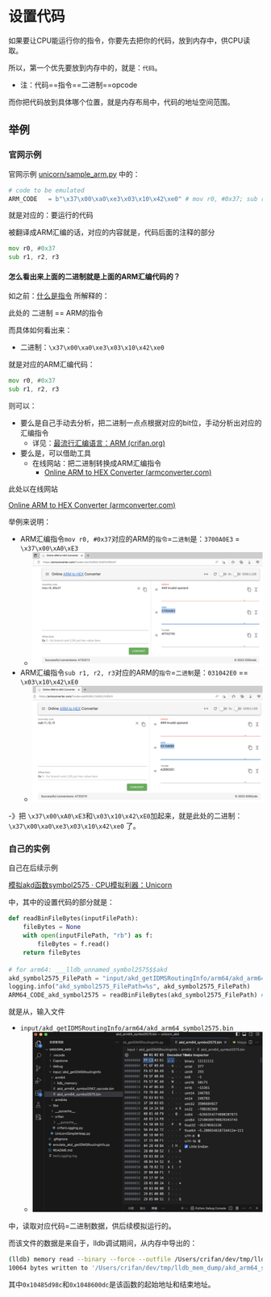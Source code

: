 # 设置代码

如果要让CPU能运行你的指令，你要先去把你的代码，放到内存中，供CPU读取。

所以，第一个优先要放到内存中的，就是：`代码`。

* 注：代码==指令==二进制==opcode

而你把代码放到具体哪个位置，就是内存布局中，代码的地址空间范围。

## 举例

### 官网示例

官网示例 [unicorn/sample_arm.py](https://github.com/unicorn-engine/unicorn/blob/master/bindings/python/sample_arm.py) 中的：

```py
# code to be emulated
ARM_CODE   = b"\x37\x00\xa0\xe3\x03\x10\x42\xe0" # mov r0, #0x37; sub r1, r2, r3
```

就是对应的：要运行的代码

被翻译成ARM汇编的话，对应的内容就是，代码后面的注释的部分

```asm
mov r0, #0x37
sub r1, r2, r3
```

#### 怎么看出来上面的二进制就是上面的ARM汇编代码的？

如之前：[什么是指令](../../../how_use/background/core_logic/what_is_instruction.md) 所解释的：

此处的 二进制 == ARM的指令

而具体如何看出来：

* 二进制：`\x37\x00\xa0\xe3\x03\x10\x42\xe0`

就是对应的ARM汇编代码：

```asm
mov r0, #0x37
sub r1, r2, r3
```

则可以：

* 要么是自己手动去分析，把二进制一点点根据对应的bit位，手动分析出对应的汇编指令
  * 详见：[最流行汇编语言：ARM (crifan.org)](https://book.crifan.org/books/popular_assembly_arm/website/)
* 要么是，可以借助工具
  * 在线网站：把二进制转换成ARM汇编指令
    * [Online ARM to HEX Converter (armconverter.com)](https://armconverter.com/)

此处以在线网站

[Online ARM to HEX Converter (armconverter.com)](https://armconverter.com/)

举例来说明：

* ARM汇编指令`mov r0, #0x37`对应的ARM的`指令`=`二进制`是：`3700A0E3` = `\x37\x00\xA0\xE3`
  * ![arm_mov_r0](../../../assets/img/arm_mov_r0.png)
* ARM汇编指令`sub r1, r2, r3`对应的ARM的`指令`=`二进制`是：`031042E0` == `\x03\x10\x42\xE0`
  * ![arm_sub_r1](../../../assets/img/arm_sub_r1.png)

-》把 `\x37\x00\xA0\xE3`和`\x03\x10\x42\xE0`加起来，就是此处的二进制：`\x37\x00\xa0\xe3\x03\x10\x42\xe0` 了。

### 自己的实例

自己在后续示例

[模拟akd函数symbol2575 · CPU模拟利器：Unicorn](../../../examples/example_akd_symbol2575.md)

中，其中的设置代码的部分就是：

```py
def readBinFileBytes(inputFilePath):
    fileBytes = None
    with open(inputFilePath, "rb") as f:
        fileBytes = f.read()
    return fileBytes

# for arm64: ___lldb_unnamed_symbol2575$$akd
akd_symbol2575_FilePath = "input/akd_getIDMSRoutingInfo/arm64/akd_arm64_symbol2575.bin"
logging.info("akd_symbol2575_FilePath=%s", akd_symbol2575_FilePath)
ARM64_CODE_akd_symbol2575 = readBinFileBytes(akd_symbol2575_FilePath) # b'\xff\xc3\x03\xd1\xfco\t\xa9\xfag\n\xa9\xf8_\x0b\xa9\xf6W\x0c\xa9\xf4O
```

就是从，输入文件

* `input/akd_getIDMSRoutingInfo/arm64/akd_arm64_symbol2575.bin`
  * ![symbol2575_input_code_hex_view](../../../assets/img/symbol2575_input_code_hex_view.jpg)

中，读取对应代码=二进制数据，供后续模拟运行的。

而该文件的数据是来自于，lldb调试期间，从内存中导出的：

```bash
(lldb) memory read --binary --force --outfile /Users/crifan/dev/tmp/lldb_mem_dump/akd_arm64_symbol2575.bin 0x10485d98c 0x1048600dc
10064 bytes written to '/Users/crifan/dev/tmp/lldb_mem_dump/akd_arm64_symbol2575.bin'
```

其中`0x10485d98c`和`0x1048600dc`是该函数的起始地址和结束地址。

